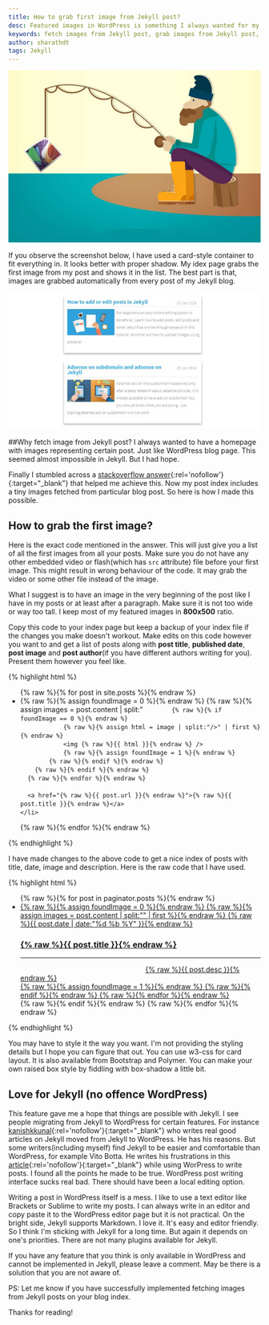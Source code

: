 ```yaml
---
title: How to grab first image from Jekyll post?
desc: Featured images in WordPress is something I always wanted for my Jekyll blog as well. I liked how images to show up on the index page automatically. But I had no idea how to fetch images from Jekyll posts. Now my blog index uses this method through which the images are grabbed automatically from Jekyll posts. 
keywords: fetch images from Jekyll post, grab images from Jekyll post, get images from post Jekyll
author: sharathdt
tags: Jekyll
---
```


<img alt="fetch images from Jekyll post" title="grab images from Jekyll post" itemprop="thumbnailUrl" src="/images/how-to-fetch-images-from-jekyll-post.jpg">

If you observe the screenshot below, I have used a card-style container to fit everything  in. It looks better with proper shadow. My idex page grabs the first image from my post and shows it in the list. The best part is that, images are grabbed automatically from every post of my Jekyll blog.

![How to fetch image from jekyll](/images/how-to-grab-image-from-jekyll-post.jpg)

##Why fetch image from Jekyll post?
I always wanted to have a homepage with images representing certain post. Just like WordPress blog page. This seemed almost impossible in Jekyll. But I had hope.

Finally I stumbled across a [stackoverflow answer](http://stackoverflow.com/questions/25463865/in-jekyll-how-do-i-grab-a-posts-first-image){:rel='nofollow'}{:target="_blank"} that helped me achieve this. Now my post index includes a tiny images fetched from particular blog post. So here is how I made this possible.

## How to grab the first image?

Here is the exact code mentioned in the answer. This will just give you a list of all the first images from all your posts. Make sure you do not have any other embedded video or flash(which has ```src``` attribute) file before your first image. This might result in wrong behaviour of the code. It may grab the video or some other file instead of the image.

What I suggest is to have an image in the very beginning of the post like I have in my posts or at least after a paragraph. Make sure it is not too wide or way too tall. I keep most of my featured images in **800x500** ratio. 

Copy this code to your index page but keep a backup of your index file if the changes you make doesn't workout. Make edits on this code however you want to and get a list of posts along with **post title**, **published date**, **post image** and **post author**(if you have different authors writing for you). Present them however you feel like. 

{% highlight html %}
<ul>
  {% raw %}{% for post in site.posts %}{% endraw %}
    <li>
      {% raw %}{% assign foundImage = 0 %}{% endraw %}
      {% raw %}{% assign images = post.content | split:"<img " %}{% endraw %}
      {% raw %}{% for image in images %}{% endraw %}
        {% raw %}{% if image contains 'src' %}{% endraw %}

            {% raw %}{% if foundImage == 0 %}{% endraw %}
                {% raw %}{% assign html = image | split:"/>" | first %}{% endraw %}
                <img {% raw %}{{ html }}{% endraw %} />
                {% raw %}{% assign foundImage = 1 %}{% endraw %}
            {% raw %}{% endif %}{% endraw %}
        {% raw %}{% endif %}{% endraw %}
      {% raw %}{% endfor %}{% endraw %}

      <a href="{% raw %}{{ post.url }}{% endraw %}">{% raw %}{{ post.title }}{% endraw %}</a>
    </li>
  {% raw %}{% endfor %}{% endraw %}
</ul>
{% endhighlight %}

I have made changes to the above code to get a nice index of posts with title, date, image and description. Here is the raw code that I have used.

{% highlight html %}
<ul id="posts">
	{% raw %}{% for post in paginator.posts %}{% endraw %}
 <a href="{% raw %}{{ post.url }}{% endraw %}">
    <li>
      <div>
        {% raw %}{% assign foundImage = 0 %}{% endraw %}
          {% raw %}{% assign images = post.content | split:"<img " %}{% endraw %}
              {% raw %}{% for image in images %}{% endraw %}
                {% raw %}{% if image contains 'src' %}{% endraw %}
                    {% raw %}{% if foundImage == 0 %}{% endraw %}
                    {% raw %}{% assign html = image | split:"/>" | first %}{% endraw %}
                    <time>{% raw %}{{ post.date | date:"%d %b %Y" }}{% endraw %}</time>
                    <h3>{% raw %}{{ post.title }}{% endraw %}</h3>
                    <hr>
                    <div><img width="250" {% raw %}{{ html }}{% endraw %} />{% raw %}{{ post.desc }}{% endraw %}</div>
                     {% raw %}{% assign foundImage = 1 %}{% endraw %}
                    {% raw %}{% endif %}{% endraw %}
             {% raw %}{% endfor %}{% endraw %}
        </div>
     </li>
 </a>
    {% raw %}{% endif %}{% endraw %} 
    {% raw %}{% endfor %}{% endraw %}
</ul>
{% endhighlight %}

You may have to style it the way you want. I'm not providing the styling details but I hope you can figure that out. You can use w3-css for card layout. It is also available from Bootstrap and Polymer. You can make your own raised box style by fiddling with box-shadow a little bit.

## Love for Jekyll (no offence WordPress)
This feature gave me a hope that things are possible with Jekyll. I see people migrating from Jekyll to WordPress for certain features. For instance [kanishkkunal](https://codingtips.kanishkkunal.in/jekyll-to-wordpress/){:rel='nofollow'}{:target="_blank"} who writes real good articles on Jekyll moved from Jekyll to WordPress. He has his reasons. But some writers(including myself) find Jekyll to be easier and comfortable than WordPress, for example Vito Botta. He writes his frustrations in this [article](http://vitobotta.com/migrating-from-wordpress-to-jekyll-part-one-why-i-gave-up-on-wordpress/){:rel='nofollow'}{:target="_blank"} while using WorPress to write posts. I found all the points he made to be true. WordPress post writing interface sucks real bad. There should have been a local editing option.

Writing a post in WordPress itself is a mess. I like to use a text editor like Brackets or Sublime to write my posts. I can always write in an editor and copy paste it to the WordPress editor page but it is not practical. On the bright side, Jekyll supports Markdown. I love it. It's easy and editor friendly. So I think I'm sticking with Jekyll for a long time. But again it depends on one's priorities. There are not many plugins available for Jekyll.

If you have any feature that you think is only available in WordPress and cannot be implemented in Jekyll, please leave a comment. May be there is a solution that you are not aware of.

PS: Let me know if you have successfully implemented fetching images from Jekyll posts on your blog index.

Thanks for reading!